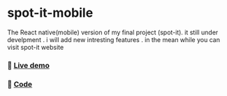 # spot-it-mobile
The React native(mobile) version of my final project (spot-it).
it still under develpment . i will add new intresting features .
in the mean while you can visit spot-it website 

 ### 🐗 [Live demo](https://spot-it-web-2022.netlify.app/)

### 🐗 [Code](https://github.com/tahrer007/spot-it-web-client)




